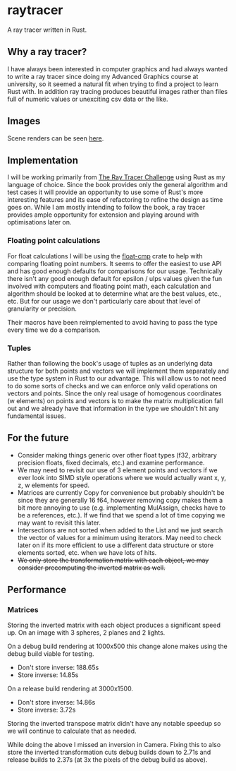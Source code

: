 # raytracer

A ray tracer written in Rust.

## Why a ray tracer?

I have always been interested in computer graphics and had always wanted to
write a ray tracer since doing my Advanced Graphics course at university, so it
seemed a natural fit when trying to find a project to learn Rust with. In
addition ray tracing produces beautiful images rather than files full of numeric
values or unexciting csv data or the like.

## Images

Scene renders can be seen [here](images/README.md).

## Implementation

I will be working primarily from [The Ray Tracer
Challenge](http://raytracerchallenge.com) using Rust as my language of choice.
Since the book provides only the general algorithm and test cases it will
provide an opportunity to use some of Rust's more interesting features and its
ease of refactoring to refine the design as time goes on. While I am mostly
intending to follow the book, a ray tracer provides ample opportunity for
extension and playing around with optimisations later on.

### Floating point calculations

For float calculations I will be using the
[float-cmp](https://crates.io/crates/float-cmp) crate to help with comparing
floating point numbers. It seems to offer the easiest to use API and has good
enough defaults for comparisons for our usage. Technically there isn't any good
enough default for epsilon / ulps values given the fun involved with computers
and floating point math, each calculation and algorithm should be looked at to
determine what are the best values, etc., etc. But for our usage we don't
particularly care about that level of granularity or precision.

Their macros have been reimplemented to avoid having to pass the type every time
we do a comparison.

### Tuples

Rather than following the book's usage of tuples as an underlying data structure
for both points and vectors we will implement them separately and use the type
system in Rust to our advantage. This will allow us to not need to do some sorts
of checks and we can enforce only valid operations on vectors and points. Since
the only real usage of homogenous coordinates (w elements) on points and vectors
is to make the matrix multiplication fall out and we already have that
information in the type we shouldn't hit any fundamental issues.

## For the future

* Consider making things generic over other float types (f32, arbitrary precision
  floats, fixed decimals, etc.) and examine performance.
* We may need to revisit our use of 3 element points and vectors if we ever look
  into SIMD style operations where we would actually want x, y, z, w elements
  for speed.
* Matrices are currently Copy for convenience but probably shouldn't be since
  they are generally 16 f64, however removing copy makes them a bit more
  annoying to use (e.g. implementing MulAssign, checks have to be a references,
  etc.). If we find that we spend a lot of time copying we may want to revisit
  this later.
* Intersections are not sorted when added to the List and we just search the
  vector of values for a minimum using iterators. May need to check later on if
  its more efficient to use a different data structure or store elements sorted,
  etc. when we have lots of hits.
* ~~We only store the transformation matrix with each object, we may consider
  precomputing the inverted matrix as well.~~

## Performance

### Matrices

Storing the inverted matrix with each object produces a significant speed up. On
an image with 3 spheres, 2 planes and 2 lights.

On a debug build rendering at 1000x500 this change alone makes using the debug
build viable for testing.

* Don't store inverse: 188.65s
* Store inverse: 14.85s

On a release build rendering at 3000x1500.

* Don't store inverse: 14.86s
* Store inverse: 3.72s

Storing the inverted transpose matrix didn't have any notable speedup so we will
continue to calculate that as needed.

While doing the above I missed an inversion in Camera. Fixing this to also store
the inverted transformation cuts debug builds down to 2.71s and release builds
to 2.37s (at 3x the pixels of the debug build as above).
